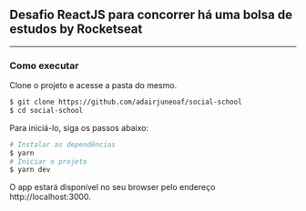## Desafio ReactJS para concorrer há uma bolsa de estudos by Rocketseat

---

### Como executar

Clone o projeto e acesse a pasta do mesmo.

```bash
$ git clone https://github.com/adairjuneoaf/social-school
$ cd social-school

```

Para iniciá-lo, siga os passos abaixo:

```bash
# Instalar as dependências
$ yarn
# Iniciar o projeto
$ yarn dev
```

O app estará disponível no seu browser pelo endereço http://localhost:3000.
